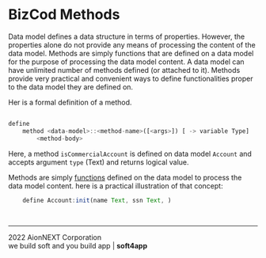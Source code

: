 # BizCod Methods

Data model defines a data structure in terms of properties. However, the properties alone do not provide any means of processing the content of the data model. Methods are simply functions that are defined on a data model for the purpose of processing the data model content. A data model can have unlimited number of methods defined (or attached to it). Methods provide very practical and convenient ways to define functionalities proper to the data model they are defined on.

Her is a formal definition of a method.

```js

define 
    method <data-model>::<method-name>([<args>]) [ -> variable Type] 
        <method-body>

```

Here, a method `isCommercialAccount` is defined on data model `Account` and accepts argument `type` (Text) and returns logical value.

Methods are simply [functions](Function.md) defined on the data model to process the data model content. here is a practical illustration of that concept:

```js
    define Account:init(name Text, ssn Text, )  
        
    
```


____________________
2022 AionNEXT Corporation<br>
we build soft and you build app | <b>soft4app</b>

